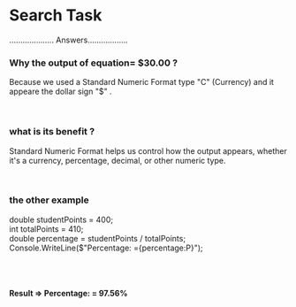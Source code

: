 <h1>Search Task</h1>



.................... Answers..................

<h3>Why the output of equation=  $30.00 ?</h3>
<p> 
Because we used a Standard Numeric Format type "C" (Currency) and it appeare the  dollar sign  "$" .
</p>
<br>
<h3>what is its benefit ?</h3>
<p> 
Standard Numeric Format helps us control how the output appears, whether it's a currency, percentage, decimal, or other numeric type.
</p>
<br>
<h3>the other example</h3>
<p> 
  double studentPoints = 400;
  <br>
 int totalPoints = 410;
  <br>
 double percentage = studentPoints / totalPoints;
  <br>
 Console.WriteLine($"Percentage: ={percentage:P}");
<br>
<br>
<br>
<br>
  
  <strong>Result => 
  Percentage: = 97.56% </strong>
  
</p>
